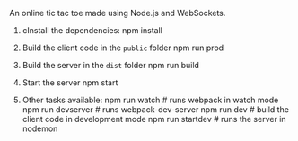 
An online tic tac toe made using Node.js and WebSockets.

1. сInstall the dependencies:
npm install

2. Build the client code in the `public` folder
npm run prod

3. Build the server in the `dist` folder
npm run build

4. Start the server
npm start

5. Other tasks available:
npm run watch # runs webpack in watch mode
npm run devserver # runs webpack-dev-server
npm run dev # build the client code in development mode
npm run startdev # runs the server in nodemon
